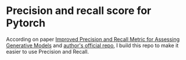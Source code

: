 # Precision and recall score for Pytorch

According on paper [Improved Precision and Recall Metric for Assessing Generative Models](https://arxiv.org/abs/1706.08500) and [author's official repo](https://github.com/kynkaat/improved-precision-and-recall-metric), I build this repo to make it easier to use Precision and Recall.